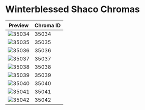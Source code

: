 # Winterblessed Shaco Chromas

| Preview | Chroma ID |
|---------|-----------|
| ![35034](https://raw.communitydragon.org/latest/plugins/rcp-be-lol-game-data/global/default/v1/champion-chroma-images/35/35034.png) | 35034 |
| ![35035](https://raw.communitydragon.org/latest/plugins/rcp-be-lol-game-data/global/default/v1/champion-chroma-images/35/35035.png) | 35035 |
| ![35036](https://raw.communitydragon.org/latest/plugins/rcp-be-lol-game-data/global/default/v1/champion-chroma-images/35/35036.png) | 35036 |
| ![35037](https://raw.communitydragon.org/latest/plugins/rcp-be-lol-game-data/global/default/v1/champion-chroma-images/35/35037.png) | 35037 |
| ![35038](https://raw.communitydragon.org/latest/plugins/rcp-be-lol-game-data/global/default/v1/champion-chroma-images/35/35038.png) | 35038 |
| ![35039](https://raw.communitydragon.org/latest/plugins/rcp-be-lol-game-data/global/default/v1/champion-chroma-images/35/35039.png) | 35039 |
| ![35040](https://raw.communitydragon.org/latest/plugins/rcp-be-lol-game-data/global/default/v1/champion-chroma-images/35/35040.png) | 35040 |
| ![35041](https://raw.communitydragon.org/latest/plugins/rcp-be-lol-game-data/global/default/v1/champion-chroma-images/35/35041.png) | 35041 |
| ![35042](https://raw.communitydragon.org/latest/plugins/rcp-be-lol-game-data/global/default/v1/champion-chroma-images/35/35042.png) | 35042 |